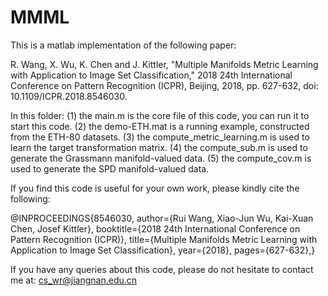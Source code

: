 # MMML
This is a matlab implementation of the following paper:

R. Wang, X. Wu, K. Chen and J. Kittler, "Multiple Manifolds Metric Learning with Application to Image Set Classification," 2018 24th International Conference on Pattern Recognition (ICPR), Beijing, 2018, pp. 627-632, doi: 10.1109/ICPR.2018.8546030.

In this folder:
  (1) the main.m is the core file of this code, you can run it to start this code.
  (2) the demo-ETH.mat is a running example, constructed from the ETH-80 datasets.
  (3) the compute_metric_learning.m is used to learn the target transformation matrix.
  (4) the compute_sub.m is used to generate the Grassmann manifold-valued data.
  (5) the compute_cov.m is used to generate the SPD manifold-valued data.
  
If you find this code is useful for your own work, please kindly cite the following:

@INPROCEEDINGS{8546030,
  author={Rui Wang, Xiao-Jun Wu, Kai-Xuan Chen, Josef Kittler},
  booktitle={2018 24th International Conference on Pattern Recognition (ICPR)}, 
  title={Multiple Manifolds Metric Learning with Application to Image Set Classification}, 
  year={2018},
  pages={627-632},}

If you have any queries about this code, please do not hesitate to contact me at: cs_wr@jiangnan.edu.cn 
